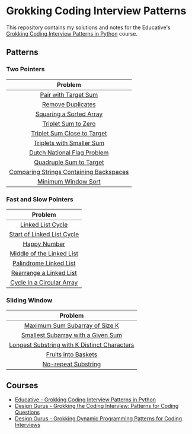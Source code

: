 # Grokking Coding Interview Patterns

This repository contains my solutions and notes for the Educative's [Grokking Coding Interview Patterns in Python](https://www.educative.io/courses/grokking-coding-interview-patterns-python) course.

## Patterns

### Two Pointers

| Problem                                                                                                    |
| :--------------------------------------------------------------------------------------------------------: |
| [Pair with Target Sum](./01-two-pointers/01-pair-with-target-sum.md)                                       |
| [Remove Duplicates](./01-two-pointers/02-remove-duplicates.md)                                             |
| [Squaring a Sorted Array](./01-two-pointers/03-squaring-a-sorted-array.md)                                 |
| [Triplet Sum to Zero](./01-two-pointers/04-triplet-sum-to-zero.md)                                         |
| [Triplet Sum Close to Target](./01-two-pointers/05-triplet-sum-close-to-target.md)                         |
| [Triplets with Smaller Sum](./01-two-pointers/06-triplets-with-smaller-sum.md)                             |
| [Dutch National Flag Problem](./01-two-pointers/07-dutch-national-flag-problem.md)                         |
| [Quadruple Sum to Target](./01-two-pointers/08-quadruple-sum-to-target.md)                                 |
| [Comparing Strings Containing Backspaces](./01-two-pointers/09-comparing-strings-containing-backspaces.md) |
| [Minimum Window Sort](./01-two-pointers/10-minimum-window-sort.md)                                         |

### Fast and Slow Pointers

| Problem                                                                                    |
| :---------------------------------------------------------------------------------------:  |
| [Linked List Cycle](./02-fast-and-slow-pointers/01-linked-list-cycle.md)                   |
| [Start of Linked List Cycle](./02-fast-and-slow-pointers/02-start-of-linked-list-cycle.md) |
| [Happy Number](./02-fast-and-slow-pointers/3-happy-number.md)                              |
| [Middle of the Linked List](./02-fast-and-slow-pointers/04-middle-of-the-linked-list.md)   |
| [Palindrome Linked List](./02-fast-and-slow-pointers/05-palindrome-linked-list.md)         |
| [Rearrange a Linked List](./02-fast-and-slow-pointers/06-rearrange-a-linked-list.md)       |
| [Cycle in a Circular Array](./02-fast-and-slow-pointers/07-cycle-in-a-circular-array.md)   |

### Sliding Window

| Problem                                                                                                                |
| :--------------------------------------------------------------------------------------------------------------------: |
| [Maximum Sum Subarray of Size K](./03-sliding-window/01-maximum-sum-subarray-of-size-k.md)                             |
| [Smallest Subarray with a Given Sum](./03-sliding-window/02-smallest-subarray-with-a-given-sum.md)                     |
| [Longest Substring with K Distinct Characters](./03-sliding-window/03-longest-substring-with-k-distinct-characters.md) |
| [Fruits into Baskets](./03-sliding-window/04-fruits-into-baskets.md)                                                   |
| [No-repeat Substring](./03-sliding-window/05-no-repeat-substring.md)                                                   |

## Courses

- [Educative - Grokking Coding Interview Patterns in Python](https://www.educative.io/courses/grokking-coding-interview-patterns-python)
- [Design Gurus - Grokking the Coding Interview: Patterns for Coding Questions](https://www.designgurus.io/course/grokking-the-coding-interview)
- [Design Gurus - Grokking Dynamic Programming Patterns for Coding Interviews](https://www.designgurus.io/course/grokking-dynamic-programming)
